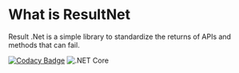 # What is ResultNet
Result .Net is a simple library to standardize the returns of APIs and methods that can fail.

[![Codacy Badge](https://api.codacy.com/project/badge/Grade/39d7982e076349889ea3024c06163ef1)](https://app.codacy.com/manual/n4gava/ResultNet?utm_source=github.com&utm_medium=referral&utm_content=n4gava/ResultNet&utm_campaign=Badge_Grade_Dashboard)
![.NET Core](https://github.com/n4gava/ResultNet/workflows/.NET%20Core/badge.svg)

